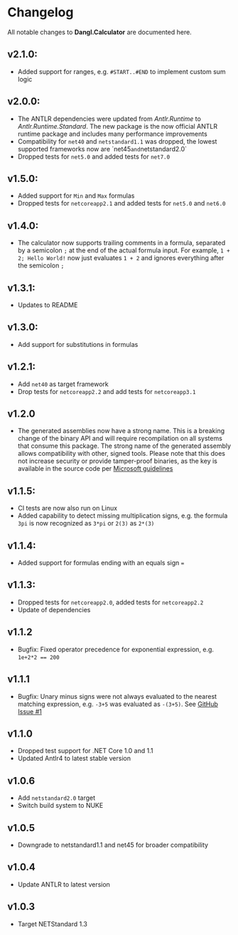 # Changelog

All notable changes to **Dangl.Calculator** are documented here.

## v2.1.0:
- Added support for ranges, e.g. `#START..#END` to implement custom sum logic

## v2.0.0:
- The ANTLR dependencies were updated from _Antlr.Runtime_ to _Antlr.Runtime.Standard_. The new package is the now official ANTLR runtime package and includes many performance improvements
- Compatibility for `net40` and `netstandard1.1` was dropped, the lowest supported frameworks now are ´net45` and `netstandard2.0`
- Dropped tests for `net5.0` and added tests for `net7.0`

## v1.5.0:
- Added support for `Min` and `Max` formulas
- Dropped tests for `netcoreapp2.1` and added tests for `net5.0` and `net6.0`

## v1.4.0:
- The calculator now supports trailing comments in a formula, separated by a semicolon `;` at the end of the actual formula input. For example, `1 + 2; Hello World!` now just evaluates `1 + 2` and ignores everything after the semicolon `;`

## v1.3.1:
- Updates to README

## v1.3.0:
- Add support for substitutions in formulas

## v1.2.1:
- Add `net40` as target framework
- Drop tests for `netcoreapp2.2` and add tests for `netcoreapp3.1`

## v1.2.0
- The generated assemblies now have a strong name. This is a breaking change of the binary API and will require recompilation on all systems that consume this package. The strong name of the generated assembly allows compatibility with other, signed tools. Please note that this does not increase security or provide tamper-proof binaries, as the key is available in the source code per [Microsoft guidelines](https://msdn.microsoft.com/en-us/library/wd40t7ad(v=vs.110).aspx)

## v1.1.5:
- CI tests are now also run on Linux
- Added capability to detect missing multiplication signs, e.g. the formula `3pi` is now recognized as `3*pi` or `2(3)` as `2*(3)`

## v1.1.4:
- Added support for formulas ending with an equals sign `=`

## v1.1.3:
- Dropped tests for `netcoreapp2.0`, added tests for `netcoreapp2.2`
- Update of dependencies

## v1.1.2
- Bugfix: Fixed operator precedence for exponential expression, e.g. `1e+2*2 == 200`

## v1.1.1
- Bugfix: Unary minus signs were not always evaluated to the nearest matching expression, e.g. `-3+5` was evaluated as `-(3+5)`. See [GitHub Issue #1](https://github.com/GeorgDangl/Dangl.Calculator/issues/1)

## v1.1.0
- Dropped test support for .NET Core 1.0 and 1.1
- Updated Antlr4 to latest stable version

## v1.0.6
- Add `netstandard2.0` target
- Switch build system to NUKE

## v1.0.5
- Downgrade to netstandard1.1 and net45 for broader compatibility
    
## v1.0.4
- Update ANTLR to latest version
      
## v1.0.3
- Target NETStandard 1.3
